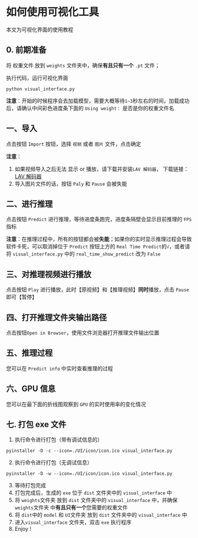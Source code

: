 # 如何使用可视化工具

本文为可视化界面的使用教程

## 0. 前期准备
将 权重文件 放到 `weights` 文件夹中，确保**有且只有一个** `.pt` 文件；

执行代码，运行可视化界面
```shell script
python visual_interface.py
```

**注意**：开始的时候程序会去加载模型，需要大概等待`1~3`秒左右的时间，加载成功后，请确认中间彩色进度条下面的 `Using weight：` 是否是你的权重文件名

## 一、导入

点击按钮 `Import` 按钮，选择 `视频` 或者 `图片` 文件，点击确定

**注意**：
1) 如果视频导入之后无法 显示 or 播放，请下载并安装`LAV 解码器`， 下载链接：[LAV 解码器](https://files.1f0.de/lavf/LAVFilters-0.73.1.exe)
2) 导入图片文件的话，按钮 `Paly` 和 `Pause` 会被失能

## 二、进行推理

点击按钮 `Predict` 进行推理，等待进度条跑完，进度条隔壁会显示目前推理的 `FPS` 指标

**注意**：在推理过程中，所有的按钮都会被**失能**；如果你的实时显示推理过程会导致软件卡死，可以取消掉位于 `Predict` 按钮上方的 `Real Time Predict`的`√`，或者请将 `visual_interface.py` 中的 `real_time_show_predict` 改为 `False`

## 三、对推理视频进行播放

点击按钮 `Play` 进行播放，此时【原视频】和【推理视频】**同时**播放，点击 `Pause` 即可【暂停】

## 四、打开推理文件夹输出路径

点击按钮`Open in Browser`，使用文件浏览器打开推理文件输出位置

## 五、推理过程

您可以在 `Predict info` 中实时查看推理的过程

## 六、GPU 信息

您可以在最下面的折线图观察到 `GPU` 的实时使用率的变化情况

## 七. 打包 exe 文件

1. 执行命令进行打包（带有调试信息的）
```shell script
pyinstaller -D -c --icon=./UI/icon/icon.ico visual_interface.py
```

2. 执行命令进行打包（无调试信息）
```shell script
pyinstaller -D -w --icon=./UI/icon/icon.ico visual_interface.py
```

3. 等待打包完成
4. 打包完成后，生成的 `exe` 位于 `dist` 文件夹中的 `visual_interface` 中
5. 将 `weights`文件夹 放到 `dist` 文件夹中的 `visual_interface` 中，并确保 `weights`文件夹 中**有且只有一个**您需要的权重文件
6. 将 `dist`中的 `model` 和 `UI`文件夹 放到 `dist` 文件夹中的 `visual_interface` 中
7. 进入`visual_interface` 文件夹，双击 `exe` 执行程序
8. Enjoy !

